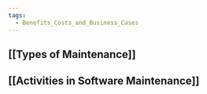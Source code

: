 ```yaml
---
tags:
  - Benefits_Costs_and_Business_Cases
---
```

## [[Types of Maintenance]]
## [[Activities in Software Maintenance]]